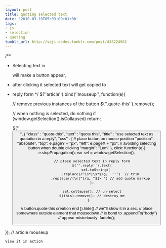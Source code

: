 ```yaml
---
layout: post
title: quoting selected text
date: '2010-03-10T05:03:09+01:00'
tags:
- js
- selection
- quoting
tumblr_url: http://saji-codes.tumblr.com/post/438224962
---
```


/**
 * Selecting text in <article /> will make a button appear,
 * after clicking it selected text will get copied to
 * reply form
 */
$(''article'').bind(''mouseup'', function(e){
  
    // remove previous instances of the button
    $(''.quote-this'').remove();
  
    // when nothing is selected, do nothing
    if (window.getSelection().isCollapsed)
        return;

    $(''<button />'', {
        ''class'' : ''quote-this'',
        ''text'' : ''quote this'',
        ''title'' : ''use selected text as quotation in a reply'',
        ''css'' : {
            // place button on mouse position
            ''position'': ''absolute'',
            ''top'': e.pageY + ''px'',
            ''left'': e.pageX + ''px'',
            // avoiding selecting button when double clicking
            ''margin'': ''1em''
        },
        click: function(e){
            e.stopPropagation();
            var sel = window.getSelection();
          
            // place selected text in reply form
            $(''.reply'').text(
                sel.toString()
                    .replace(/^\s*|\s*$/g, '''')  // trim
                    .replace(/(\n|^)/g, "$1> ") // add quote markup
            );
          
            sel.collapse(); // un-select
            $(this).remove(); // destroy me
         }
    // button.quote-this creation end
    }).hide() // we''ll show it in a sec.
        // place somewhere outside element that mousedown
        // is bond to
        .appendTo(''body'')
        // appear misteriously
        .fadeIn();

}); // article mouseup
​​



    view it in action
